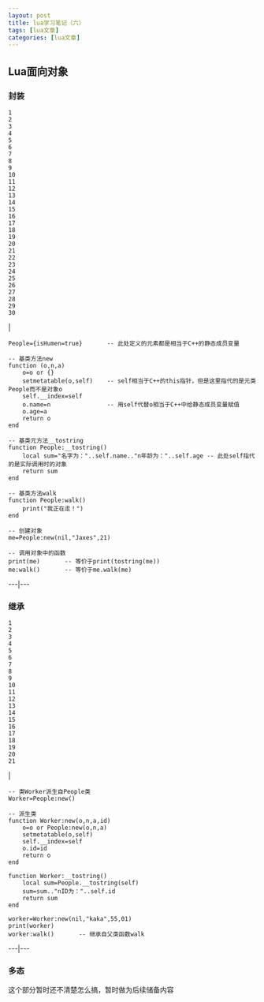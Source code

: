 ```yaml
---
layout: post
title: lua学习笔记（六） 
tags: [lua文章]
categories: [lua文章]
---
```

## Lua面向对象

### 封装

    
    
    1  
    2  
    3  
    4  
    5  
    6  
    7  
    8  
    9  
    10  
    11  
    12  
    13  
    14  
    15  
    16  
    17  
    18  
    19  
    20  
    21  
    22  
    23  
    24  
    25  
    26  
    27  
    28  
    29  
    30  
    

|

    
    
      
    People={isHumen=true}		-- 此处定义的元素都是相当于C++的静态成员变量  
      
    -- 基类方法new  
    function (o,n,a)  
    	o=o or {}  
    	setmetatable(o,self)	-- self相当于C++的this指针，但是这里指代的是元类People而不是对象o  
    	self.__index=self  
    	o.name=n				-- 用self代替o相当于C++中给静态成员变量赋值  
    	o.age=a  
    	return o  
    end  
      
    -- 基类元方法__tostring  
    function People:__tostring()  
    	local sum="名字为："..self.name.."n年龄为："..self.age -- 此处self指代的是实际调用时的对象  
    	return sum  
    end  
      
    -- 基类方法walk  
    function People:walk()  
        print("我正在走！")  
    end  
      
    -- 创建对象  
    me=People:new(nil,"Jaxes",21)  
      
    -- 调用对象中的函数  
    print(me)		-- 等价于print(tostring(me))  
    me:walk()		-- 等价于me.walk(me)  
      
  
---|---  
  
### 继承

    
    
    1  
    2  
    3  
    4  
    5  
    6  
    7  
    8  
    9  
    10  
    11  
    12  
    13  
    14  
    15  
    16  
    17  
    18  
    19  
    20  
    21  
    

|

    
    
    -- 类Worker派生自People类  
    Worker=People:new()  
      
    -- 派生类  
    function Worker:new(o,n,a,id)  
    	o=o or People:new(o,n,a)  
    	setmetatable(o,self)  
    	self.__index=self  
    	o.id=id  
    	return o  
    end  
      
    function Worker:__tostring()  
    	local sum=People.__tostring(self)  
    	sum=sum.."nID为："..self.id  
    	return sum  
    end  
      
    worker=Worker:new(nil,"kaka",55,01)  
    print(worker)  
    worker:walk()		-- 继承自父类函数walk  
      
  
---|---  
  
### 多态

这个部分暂时还不清楚怎么搞，暂时做为后续储备内容